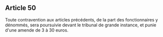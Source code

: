 Article 50
----
Toute contravention aux articles précédents, de la part des fonctionnaires y
dénommés, sera poursuivie devant le tribunal de grande instance, et punie d'une
amende de 3 à 30 euros.
